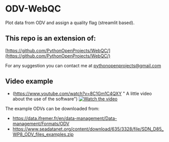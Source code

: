 # ODV-WebQC
Plot data from ODV and assign a quality flag (streamlit based).

## This repo is an extension of:  

[https://github.com/PythonOpenProjects/WebQC/](https://github.com/PythonOpenProjects/WebQC/)

For any suggestion you can contact me at pythonopenprojects@gmail.com

## Video example
* (https://www.youtube.com/watch?v=8C1Gm1C4QXY " A little video about the use of the software")
[![Watch the video](https://img.youtube.com/vi/8C1Gm1C4QXY/maxresdefault.jpg)](https://youtu.be/8C1Gm1C4QXY)

The example ODVs can be downloaded from:
* https://data.ifremer.fr/en/data-management/Data-management/Formats/ODV
* https://www.seadatanet.org/content/download/635/3328/file/SDN_D85_WP8_ODV_files_examples.zip

